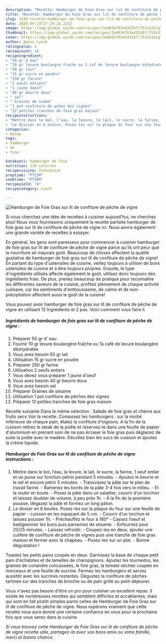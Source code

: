 ```yaml
---
description: "Recette: Hamburger de Foie Gras sur lit de confiture de pêche de vigne"
title: "Recette: Hamburger de Foie Gras sur lit de confiture de pêche de vigne"
slug: 3249-recette-hamburger-de-foie-gras-sur-lit-de-confiture-de-peche-de-vigne
date: 2020-09-23T17:29:24.215Z
image: https://img-global.cpcdn.com/recipes/3a403e763e435267/751x532cq70/hamburger-de-foie-gras-sur-lit-de-confiture-de-peche-de-vigne-photo-principale-de-la-recette.jpg
thumbnail: https://img-global.cpcdn.com/recipes/3a403e763e435267/751x532cq70/hamburger-de-foie-gras-sur-lit-de-confiture-de-peche-de-vigne-photo-principale-de-la-recette.jpg
cover: https://img-global.cpcdn.com/recipes/3a403e763e435267/751x532cq70/hamburger-de-foie-gras-sur-lit-de-confiture-de-peche-de-vigne-photo-principale-de-la-recette.jpg
author: Agnes Lynch
ratingvalue: 3
reviewcount: 10
recipeingredient:
- "50 gr d eau"
- "10 gr levure boulangre frache ou 1 caf de levure boulangre dshydrate"
- "50 gr lait"
- "15 gr sucre en poudre"
- "250 gr farine"
- "2 oeufs entiers"
- "1 jaune doeuf"
- "40 gr beurre doux"
- " sel"
- " Graines de ssame"
- "1 pot confiture de pches des vignes"
- "12 petites tranches de foie gras maison"
recipeinstructions:
- "Mettre dans le bol, l’eau, la levure, le lait, le sucre, la farine, 1 oeuf entier et un jaune sur fonction pétrin pendant 5 minutes. Ajoutez le beurre et le sel et encore pétrir 5 minutes. Transvasez la pâte sur le plan de travail fariné. Ramenez les bords de la pâte 3-4 fois vers le milieu. Et la rouler en boule. Posez la pâte dans un saladier, couvrir d’un torchon et laissez doubler de volume, à peu près 1h. À la fin de la première pousse, dégazez la pâte et formez un long pâton."
- "Le diviser en 6 boules. Posez-les sur la plaque du four sur une feuille de papier cuisson en les espaçant de 5 cm. Couvrir d’un torchon et laissez pousser 1h. Préchauffez le four à 180° Cassez l’oeuf et badigeonner les buns puis parsemez de sésame. Enfournez pour 20/25 minutes. Laissez refroidir. Coupez-les en deux, ajouter une cuillère de confiture de pêche de vignes puis une tranche de foie gras maison et fermer avec le chapeau. Posez-les sur un plat. Bonne dégustation !"
categories:
- Resep
tags:
- hamburger
- de
- foie

katakunci: hamburger de foie 
nutrition: 110 calories
recipecuisine: Indonesian
preptime: "PT23M"
cooktime: "PT38M"
recipeyield: "4"
recipecategory: Lunch

---
```



![Hamburger de Foie Gras sur lit de confiture de pêche de vigne](https://img-global.cpcdn.com/recipes/3a403e763e435267/751x532cq70/hamburger-de-foie-gras-sur-lit-de-confiture-de-peche-de-vigne-photo-principale-de-la-recette.jpg)

Si vous cherchez une idée de recettes à cuisiner aujourd'hui, ne cherchez plus! Nous vous fournissons uniquement la recette parfaite hamburger de foie gras sur lit de confiture de pêche de vigne ici. Nous avons également une grande variété de recettes à essayer.

En général, les gens sont paresseux pour commencer à cuisiner hamburger de foie gras sur lit de confiture de pêche de vigne parce qu'ils ont peur que la nourriture ait mauvais goût. Beaucoup de choses affectent la qualité gustative de hamburger de foie gras sur lit de confiture de pêche de vigne! En partant du type d'ustensiles de cuisine, veillez toujours à utiliser de bons ustensiles de cuisine et à être toujours propres. Ensuite, le type d'ingrédients utilisés affecte également le goût, utilisez donc toujours des ingrédients frais. De plus, prenez beaucoup de pratique pour reconnaître les différentes saveurs de la cuisine, profitez pleinement de chaque activité culinaire, car les sentiments d'enthousiasme, de calme et de non-précipitation affectent aussi le goût de la cuisine!

<!--inarticleads1-->

Vous pouvez avoir hamburger de foie gras sur lit de confiture de pêche de vigne en utilisant 12 Ingrédients et 2 pas. Voici comment vous faire il.

##### Ingrédients de hamburger de foie gras sur lit de confiture de pêche de vigne :

1. Préparer 50 gr d&#39; eau
1. Fournir 10 gr levure boulangère fraîche ou 1à café de levure boulangère déshydratée
1. Vous avez besoin 50 gr lait
1. Utilisation 15 gr sucre en poudre
1. Préparer 250 gr farine
1. Utilisation 2 oeufs entiers
1. Vous devez vous préparer 1 jaune d&#39;oeuf
1. Vous avez besoin 40 gr beurre doux
1. Vous avez besoin  sel
1. Préparer  Graines de sésame
1. Utilisation 1 pot confiture de pêches des vignes
1. Préparer 12 petites tranches de foie gras maison


Recette suivante Dans la même sélection : Salade de foie gras et chèvre aux fruits secs Voir la recette. Composez les hamburgers : sur la moitié inférieure de chaque pain, étalez la confiture d&#39;oignons. A la fin de la cuisson retirez le steak de la poêle et réservez-le dans une feuille de papier d&#39;aluminium en prenant soin de ne pas écraser le foie gras puis déglacez de suite la poêle avec le madère. Décollez bien les sucs de cuisson et ajoutez la crème liquide. 

<!--inarticleads2-->

##### Hamburger de Foie Gras sur lit de confiture de pêche de vigne instructions :

1. Mettre dans le bol, l’eau, la levure, le lait, le sucre, la farine, 1 oeuf entier et un jaune sur fonction pétrin pendant 5 minutes. - Ajoutez le beurre et le sel et encore pétrir 5 minutes. - Transvasez la pâte sur le plan de travail fariné. - Ramenez les bords de la pâte 3-4 fois vers le milieu. - Et la rouler en boule. - Posez la pâte dans un saladier, couvrir d’un torchon et laissez doubler de volume, à peu près 1h. - À la fin de la première pousse, dégazez la pâte et formez un long pâton.
1. Le diviser en 6 boules. Posez-les sur la plaque du four sur une feuille de papier - cuisson en les espaçant de 5 cm. - Couvrir d’un torchon et laissez pousser 1h. - Préchauffez le four à 180° - Cassez l’oeuf et badigeonner les buns puis parsemez de sésame. - Enfournez pour 20/25 minutes. - Laissez refroidir. - Coupez-les en deux, ajouter une cuillère de confiture de pêche de vignes puis une tranche de foie gras maison et fermer avec le chapeau. - Posez-les sur un plat. - Bonne dégustation !


Toastez les petits pains coupés en deux. Garnissez la base de chaque petit pain d&#39;échalotes et de lamelles de champignons. Ajoutez les tournedos, les graines de coriandre concassées, le foie gras, la tomate séchée coupée en morceaux et une feuille de sucrine. Fermez les hamburgers et servez aussitôt avec les sucrines restantes. Dégustez la confiture de pêches tartinée sur des tranches de brioche ou de pain grillé au petit-déjeuner. 

<!--inarticleads1-->

<p>
Vous n'avez pas besoin d'être un pro pour cuisiner un excellent repas. Il existe de nombreuses recettes qui semblent difficiles et accablantes, mais qui sont en fait plutôt simples parmi celles de Hamburger de Foie Gras sur lit de confiture de pêche de vigne. Nous espérons vraiment que cette recette vous aura donné une certaine confiance en vous pour la prochaine fois que vous serez dans la cuisine.
</p>

<p>
<i>Si vous trouvez cette Hamburger de Foie Gras sur lit de confiture de pêche de vigne recette utile, partagez-la avec vos bons amis ou votre famille, merci et bonne chance.</i>
</p>
